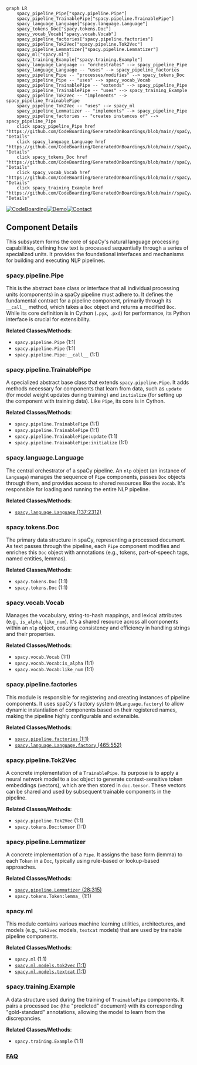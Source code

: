 ```mermaid
graph LR
    spacy_pipeline_Pipe["spacy.pipeline.Pipe"]
    spacy_pipeline_TrainablePipe["spacy.pipeline.TrainablePipe"]
    spacy_language_Language["spacy.language.Language"]
    spacy_tokens_Doc["spacy.tokens.Doc"]
    spacy_vocab_Vocab["spacy.vocab.Vocab"]
    spacy_pipeline_factories["spacy.pipeline.factories"]
    spacy_pipeline_Tok2Vec["spacy.pipeline.Tok2Vec"]
    spacy_pipeline_Lemmatizer["spacy.pipeline.Lemmatizer"]
    spacy_ml["spacy.ml"]
    spacy_training_Example["spacy.training.Example"]
    spacy_language_Language -- "orchestrates" --> spacy_pipeline_Pipe
    spacy_language_Language -- "uses" --> spacy_pipeline_factories
    spacy_pipeline_Pipe -- "processes/modifies" --> spacy_tokens_Doc
    spacy_pipeline_Pipe -- "uses" --> spacy_vocab_Vocab
    spacy_pipeline_TrainablePipe -- "extends" --> spacy_pipeline_Pipe
    spacy_pipeline_TrainablePipe -- "uses" --> spacy_training_Example
    spacy_pipeline_Tok2Vec -- "implements" --> spacy_pipeline_TrainablePipe
    spacy_pipeline_Tok2Vec -- "uses" --> spacy_ml
    spacy_pipeline_Lemmatizer -- "implements" --> spacy_pipeline_Pipe
    spacy_pipeline_factories -- "creates instances of" --> spacy_pipeline_Pipe
    click spacy_pipeline_Pipe href "https://github.com/CodeBoarding/GeneratedOnBoardings/blob/main//spaCy/spacy_pipeline_Pipe.md" "Details"
    click spacy_language_Language href "https://github.com/CodeBoarding/GeneratedOnBoardings/blob/main//spaCy/spacy_language_Language.md" "Details"
    click spacy_tokens_Doc href "https://github.com/CodeBoarding/GeneratedOnBoardings/blob/main//spaCy/spacy_tokens_Doc.md" "Details"
    click spacy_vocab_Vocab href "https://github.com/CodeBoarding/GeneratedOnBoardings/blob/main//spaCy/spacy_vocab_Vocab.md" "Details"
    click spacy_training_Example href "https://github.com/CodeBoarding/GeneratedOnBoardings/blob/main//spaCy/spacy_training_Example.md" "Details"
```
[![CodeBoarding](https://img.shields.io/badge/Generated%20by-CodeBoarding-9cf?style=flat-square)](https://github.com/CodeBoarding/CodeBoarding)[![Demo](https://img.shields.io/badge/Try%20our-Demo-blue?style=flat-square)](https://www.codeboarding.org/demo)[![Contact](https://img.shields.io/badge/Contact%20us%20-%20contact@codeboarding.org-lightgrey?style=flat-square)](mailto:contact@codeboarding.org)

## Component Details

This subsystem forms the core of spaCy's natural language processing capabilities, defining how text is processed sequentially through a series of specialized units. It provides the foundational interfaces and mechanisms for building and executing NLP pipelines.

### spacy.pipeline.Pipe
This is the abstract base class or interface that all individual processing units (components) in a spaCy pipeline must adhere to. It defines the fundamental contract for a pipeline component, primarily through its `__call__` method, which takes a `Doc` object and returns a modified `Doc`. While its core definition is in Cython (`.pyx`, `.pxd`) for performance, its Python interface is crucial for extensibility.


**Related Classes/Methods**:

- `spacy.pipeline.Pipe` (1:1)
- `spacy.pipeline.Pipe` (1:1)
- `spacy.pipeline.Pipe:__call__` (1:1)


### spacy.pipeline.TrainablePipe
A specialized abstract base class that extends `spacy.pipeline.Pipe`. It adds methods necessary for components that learn from data, such as `update` (for model weight updates during training) and `initialize` (for setting up the component with training data). Like `Pipe`, its core is in Cython.


**Related Classes/Methods**:

- `spacy.pipeline.TrainablePipe` (1:1)
- `spacy.pipeline.TrainablePipe` (1:1)
- `spacy.pipeline.TrainablePipe:update` (1:1)
- `spacy.pipeline.TrainablePipe:initialize` (1:1)


### spacy.language.Language
The central orchestrator of a spaCy pipeline. An `nlp` object (an instance of `Language`) manages the sequence of `Pipe` components, passes `Doc` objects through them, and provides access to shared resources like the `Vocab`. It's responsible for loading and running the entire NLP pipeline.


**Related Classes/Methods**:

- <a href="https://github.com/explosion/spaCy/blob/master/spacy/language.py#L137-L2312" target="_blank" rel="noopener noreferrer">`spacy.language.Language` (137:2312)</a>


### spacy.tokens.Doc
The primary data structure in spaCy, representing a processed document. As text passes through the pipeline, each `Pipe` component modifies and enriches this `Doc` object with annotations (e.g., tokens, part-of-speech tags, named entities, lemmas).


**Related Classes/Methods**:

- `spacy.tokens.Doc` (1:1)
- `spacy.tokens.Doc` (1:1)


### spacy.vocab.Vocab
Manages the vocabulary, string-to-hash mappings, and lexical attributes (e.g., `is_alpha`, `like_num`). It's a shared resource across all components within an `nlp` object, ensuring consistency and efficiency in handling strings and their properties.


**Related Classes/Methods**:

- `spacy.vocab.Vocab` (1:1)
- `spacy.vocab.Vocab:is_alpha` (1:1)
- `spacy.vocab.Vocab:like_num` (1:1)


### spacy.pipeline.factories
This module is responsible for registering and creating instances of pipeline components. It uses spaCy's factory system (`@Language.factory`) to allow dynamic instantiation of components based on their registered names, making the pipeline highly configurable and extensible.


**Related Classes/Methods**:

- <a href="https://github.com/explosion/spaCy/blob/master/spacy/pipeline/factories.py#L1-L1" target="_blank" rel="noopener noreferrer">`spacy.pipeline.factories` (1:1)</a>
- <a href="https://github.com/explosion/spaCy/blob/master/spacy/language.py#L465-L552" target="_blank" rel="noopener noreferrer">`spacy.language.Language.factory` (465:552)</a>


### spacy.pipeline.Tok2Vec
A concrete implementation of a `TrainablePipe`. Its purpose is to apply a neural network model to a `Doc` object to generate context-sensitive token embeddings (vectors), which are then stored in `doc.tensor`. These vectors can be shared and used by subsequent trainable components in the pipeline.


**Related Classes/Methods**:

- `spacy.pipeline.Tok2Vec` (1:1)
- `spacy.tokens.Doc:tensor` (1:1)


### spacy.pipeline.Lemmatizer
A concrete implementation of a `Pipe`. It assigns the base form (lemma) to each `Token` in a `Doc`, typically using rule-based or lookup-based approaches.


**Related Classes/Methods**:

- <a href="https://github.com/explosion/spaCy/blob/master/spacy/pipeline/lemmatizer.py#L28-L315" target="_blank" rel="noopener noreferrer">`spacy.pipeline.Lemmatizer` (28:315)</a>
- `spacy.tokens.Token:lemma_` (1:1)


### spacy.ml
This module contains various machine learning utilities, architectures, and models (e.g., `tok2vec` models, `textcat` models) that are used by trainable pipeline components.


**Related Classes/Methods**:

- `spacy.ml` (1:1)
- <a href="https://github.com/explosion/spaCy/blob/master/spacy/ml/models/tok2vec.py#L1-L1" target="_blank" rel="noopener noreferrer">`spacy.ml.models.tok2vec` (1:1)</a>
- <a href="https://github.com/explosion/spaCy/blob/master/spacy/ml/models/textcat.py#L1-L1" target="_blank" rel="noopener noreferrer">`spacy.ml.models.textcat` (1:1)</a>


### spacy.training.Example
A data structure used during the training of `TrainablePipe` components. It pairs a processed `Doc` (the "predicted" document) with its corresponding "gold-standard" annotations, allowing the model to learn from the discrepancies.


**Related Classes/Methods**:

- `spacy.training.Example` (1:1)




### [FAQ](https://github.com/CodeBoarding/GeneratedOnBoardings/tree/main?tab=readme-ov-file#faq)